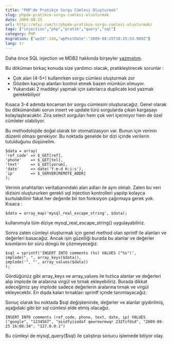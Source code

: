 ```yaml
---
title: "PHP'de Pratikçe Sorgu Cümlesi Oluşturmak"
slug: phpde-pratikce-sorgu-cumlesi-olusturmak
date: 2009-08-25
url: http://mfyz.com/tr/phpde-pratikce-sorgu-cumlesi-olusturmak/
tags: ["injection","php","pratik","query","sql"]
category: PHP
migration: {"wpId":146,"wpPostDate":"2009-08-25T18:25:53.000Z"}
lang: tr
---
```


Daha önce SQL injection ve MDB2 hakkında birşeyler [yazmıştım](/mdb2-kullanimi-ve-sql-injection).

Bu döküman birkaç konuda size yardımcı olacak, pratikleştirecek sorunlar :

*   Çok alan (4-5+) kullanırken sorgu cümlesi oluşturmak zor
*   Gözden kaçırıp alanları kontrol etmek bazen mümkün olmuyor.
*   Yukarıdaki 2 maddeyi yapmak için satırlarca duplicate kod yazmak gerekebiliyor

Kısaca 3-4 adımda kocaman bir sorgu cümlesini oluşturacağız. Genel olarak bu dökümandaki sorun insert ve update türü sorgularda çıkan kargaşayı kolaylaştıracaktır. Zira select sorguları hem çok veri içermiyor hem de özel cümleler olabiliyor.

Bu methodolojide doğal olarak bir otomatizasyon var. Bunun için verinin düzenli olması gerekiyor. Bu noktada genelde bir dizi içinde verilerin tutulduğunu düşünelim.

```
$data = array(
'ref_code' => $_GET[ref],
'phone'    => $_GET[tel],
'text'     => $_GET[yorum],
'date'     => date('Y-m-d H:i:s'),
'ip'       => $_SERVER[REMOTE_ADDR]
);

```

Verinin anahtarları veritabanındaki alan adları ile aynı olmalı. Zaten bu veri dizisini oluştururken gerekli sql injection kontrolleri yapılıp kolayca kurtulabilinir fakat her değerde bir ton fonksiyon çağırmaya gerek yok. Kısaca :

```
$data = array_map('mysql_real_escape_string', $data);
```

kullanımıyla tüm diziye mysql_real_escape_string() uygulayabiliriz.

Sonra zaten cümleyi oluşturmak için genel method olan sprintf ile alanları ve değerleri basacağız. Ancak işin güzelliği burada bu alanlar ve değerler kısımlarını bir sürü döngü ile çözmeyeceğiz.

```
$sql = sprintf('INSERT INTO comments (%s) VALUES ("%s")',
implode(", ", array_keys($data)),
implode('", "', array_values($data))
);
```

Gördüğünüz gibi array_keys ve array_values ile hızlıca alanlar ve değerleri alıp implode ile aralarına virgül ve tırnak ekleyebiliriz. Burada dikkat edeceğimiz şey implode sadece değerlerin aralarına tırnak ve virgül ekleyecektir. En dışda kalan tırnakları sprintf içinde tanımlayacağız.

Sonuç olarak bu noktada $sql değişkeninde, değerler ve alanlar giydirilmiş, aşağıdaki gibi bir sql cümlesi elde etmiş olacağız.

```
INSERT INTO comments (ref_code, phone, text, date, ip) VALUES ("google", "1234567", "aisdfyisodaf qewrewrewqr 232fsfdsd", "2009-08-25 16:08:34", "127.0.0.1")
```

Bu cümleyi de mysql_query($sql) ile çalıştırıp sonucu işlemede bitiyor olay.